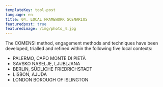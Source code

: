 ```yaml
---
templateKey: tool-post
language: en
title: 04. LOCAL FRAMEWORK SCENARIOS
featuredpost: true
featuredimage: /img/photo_4.jpg
---
```

The COMENSI method, engagement methods and techniques have been developed, trialled and refined within the following five local contexts:
-  PALERMO, CAPO MONTE DI PIETÀ
-  SAVSKO NASELJE, LJUBLJANA
-  BERLIN, SÜDLICHE FRIEDRICHSTADT
-  LISBON, AJUDA
-  LONDON BOROUGH OF ISLINGTON
 
